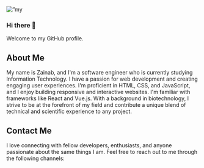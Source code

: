 <p align=”center”>
  <img width=”200" height=”200" src="https://github.com/zeemohamed7/zeemohamed7/assets/142171425/b7e2291c-f182-4d78-8b99-a7fb1a2fdf14" alt=”my banner”>



### Hi there 👋 
Welcome to my GitHub profile.

## About Me
My name is Zainab, and I'm a software engineer who is currently studying Information Technology. I have a passion for web development and creating engaging user experiences. I'm proficient in HTML, CSS, and JavaScript, and I enjoy building responsive and interactive websites. I'm familiar with frameworks like React and Vue.js. With a background in biotechnology, I strive to be at the forefront of my field and contribute a unique blend of technical and scientific experience to any project.



## Contact Me
I love connecting with fellow developers, enthusiasts, and anyone passionate about the same things I am. Feel free to reach out to me through the following channels:

</p>

<!--
**zeemohamed7/zeemohamed7** is a ✨ _special_ ✨ repository because its `README.md` (this file) appears on your GitHub profile.

Here are some ideas to get you started:

- 🔭 I’m currently working on ...
- 🌱 I’m currently learning ...
- 👯 I’m looking to collaborate on ...
- 🤔 I’m looking for help with ...
- 💬 Ask me about ...
- 📫 How to reach me: ...
- 😄 Pronouns: ...
- ⚡ Fun fact: ...
-->

